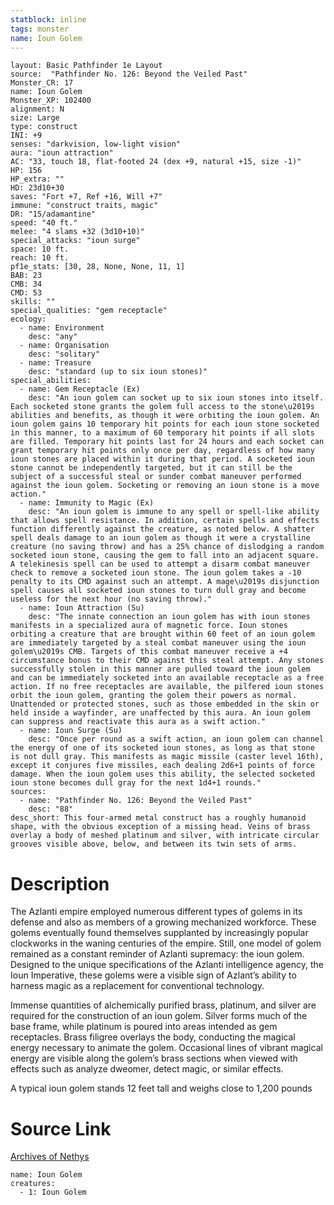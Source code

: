```yaml
---
statblock: inline
tags: monster
name: Ioun Golem
---
```

```statblock
layout: Basic Pathfinder 1e Layout
source:  "Pathfinder No. 126: Beyond the Veiled Past"
Monster_CR: 17
name: Ioun Golem
Monster_XP: 102400
alignment: N
size: Large
type: construct
INI: +9
senses: "darkvision, low-light vision"
aura: "ioun attraction"
AC: "33, touch 18, flat-footed 24 (dex +9, natural +15, size -1)"
HP: 156
HP_extra: ""
HD: 23d10+30
saves: "Fort +7, Ref +16, Will +7"
immune: "construct traits, magic"
DR: "15/adamantine"
speed: "40 ft."
melee: "4 slams +32 (3d10+10)"
special_attacks: "ioun surge"
space: 10 ft.
reach: 10 ft.
pf1e_stats: [30, 28, None, None, 11, 1]
BAB: 23
CMB: 34
CMD: 53
skills: ""
special_qualities: "gem receptacle"
ecology:
  - name: Environment
    desc: "any"
  - name: Organisation
    desc: "solitary"
  - name: Treasure
    desc: "standard (up to six ioun stones)"
special_abilities:
  - name: Gem Receptacle (Ex)
    desc: "An ioun golem can socket up to six ioun stones into itself. Each socketed stone grants the golem full access to the stone\u2019s abilities and benefits, as though it were orbiting the ioun golem. An ioun golem gains 10 temporary hit points for each ioun stone socketed in this manner, to a maximum of 60 temporary hit points if all slots are filled. Temporary hit points last for 24 hours and each socket can grant temporary hit points only once per day, regardless of how many ioun stones are placed within it during that period. A socketed ioun stone cannot be independently targeted, but it can still be the subject of a successful steal or sunder combat maneuver performed against the ioun golem. Socketing or removing an ioun stone is a move action."
  - name: Immunity to Magic (Ex)
    desc: "An ioun golem is immune to any spell or spell-like ability that allows spell resistance. In addition, certain spells and effects function differently against the creature, as noted below. A shatter spell deals damage to an ioun golem as though it were a crystalline creature (no saving throw) and has a 25% chance of dislodging a random socketed ioun stone, causing the gem to fall into an adjacent square. A telekinesis spell can be used to attempt a disarm combat maneuver check to remove a socketed ioun stone. The ioun golem takes a -10 penalty to its CMD against such an attempt. A mage\u2019s disjunction spell causes all socketed ioun stones to turn dull gray and become useless for the next hour (no saving throw)."
  - name: Ioun Attraction (Su)
    desc: "The innate connection an ioun golem has with ioun stones manifests in a specialized aura of magnetic force. Ioun stones orbiting a creature that are brought within 60 feet of an ioun golem are immediately targeted by a steal combat maneuver using the ioun golem\u2019s CMB. Targets of this combat maneuver receive a +4 circumstance bonus to their CMD against this steal attempt. Any stones successfully stolen in this manner are pulled toward the ioun golem and can be immediately socketed into an available receptacle as a free action. If no free receptacles are available, the pilfered ioun stones orbit the ioun golem, granting the golem their powers as normal. Unattended or protected stones, such as those embedded in the skin or held inside a wayfinder, are unaffected by this aura. An ioun golem can suppress and reactivate this aura as a swift action."
  - name: Ioun Surge (Su)
    desc: "Once per round as a swift action, an ioun golem can channel the energy of one of its socketed ioun stones, as long as that stone is not dull gray. This manifests as magic missile (caster level 16th), except it conjures five missiles, each dealing 2d6+1 points of force damage. When the ioun golem uses this ability, the selected socketed ioun stone becomes dull gray for the next 1d4+1 rounds."
sources:
  - name: "Pathfinder No. 126: Beyond the Veiled Past"
    desc: "88"
desc_short: This four-armed metal construct has a roughly humanoid shape, with the obvious exception of a missing head. Veins of brass overlay a body of meshed platinum and silver, with intricate circular grooves visible above, below, and between its twin sets of arms.
```
# Description
The Azlanti empire employed numerous different types of golems in its defense and also as members of a growing mechanized workforce. These golems eventually found themselves supplanted by increasingly popular clockworks in the waning centuries of the empire. Still, one model of golem remained as a constant reminder of Azlanti supremacy: the ioun golem. Designed to the unique specifications of the Azlanti intelligence agency, the Ioun Imperative, these golems were a visible sign of Azlant’s ability to harness magic as a replacement for conventional technology.

 Immense quantities of alchemically purified brass, platinum, and silver are required for the construction of an ioun golem. Silver forms much of the base frame, while platinum is poured into areas intended as gem receptacles. Brass filigree overlays the body, conducting the magical energy necessary to animate the golem. Occasional lines of vibrant magical energy are visible along the golem’s brass sections when viewed with effects such as analyze dweomer, detect magic, or similar effects.

 A typical ioun golem stands 12 feet tall and weighs close to 1,200 pounds
# Source Link
[Archives of Nethys](https://aonprd.com/MonsterDisplay.aspx?ItemName=Ioun%20Golem)
```encounter-table
name: Ioun Golem
creatures:
  - 1: Ioun Golem
```
